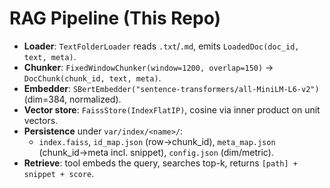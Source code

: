 # RAG Pipeline (This Repo)
- **Loader**: `TextFolderLoader` reads `.txt`/`.md`, emits `LoadedDoc(doc_id, text, meta)`.
- **Chunker**: `FixedWindowChunker(window=1200, overlap=150)` → `DocChunk(chunk_id, text, meta)`.
- **Embedder**: `SBertEmbedder("sentence-transformers/all-MiniLM-L6-v2")` (dim=384, normalized).
- **Vector store**: `FaissStore(IndexFlatIP)`, cosine via inner product on unit vectors.
- **Persistence** under `var/index/<name>/`:
  - `index.faiss`, `id_map.json` (row→chunk_id), `meta_map.json` (chunk_id→meta incl. snippet), `config.json` (dim/metric).
- **Retrieve**: tool embeds the query, searches top-k, returns `[path] + snippet + score`.